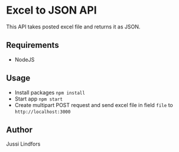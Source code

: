 # Excel to JSON API

This API takes posted excel file and returns it as JSON.

## Requirements

- NodeJS

## Usage

- Install packages `npm install`
- Start app `npm start`
- Create multipart POST request and send excel file in field `file` to `http://localhost:3000`

## Author

Jussi Lindfors